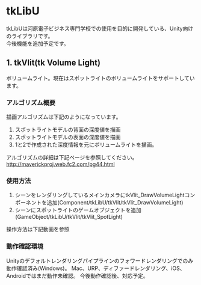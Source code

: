 # tkLibU
tkLibUは河原電子ビジネス専門学校での使用を目的に開発している、Unity向けのライブラリです。</br>
今後機能を追加予定です。

## 1. tkVlit(tk Volume Light)
ボリュームライト。現在はスポットライトのボリュームライトをサポートしています。
### アルゴリズム概要

描画アルゴリズムは下記のようになっています。
1. スポットライトモデルの背面の深度値を描画
2. スポットライトモデルの表面の深度値を描画
3. 1と2で作成された深度情報を元にボリュームライトを描画。

アルゴリズムの詳細は下記ページを参照してください。</br>
http://maverickproj.web.fc2.com/pg44.html

### 使用方法
1. シーンをレンダリングしているメインカメラにtkVlit_DrawVolumeLightコンポーネントを追加(Component/tkLibU/tkVlit/tkVlit_DrawVolumeLight)
2. シーンにスポットライトのゲームオブジェクトを追加(GameObject/tkLibU/tkVlit/tkVlit_SpotLight)

操作方法は下記動画を参照</br>

### 動作確認環境
Unityのデフォルトレンダリングパイプラインのフォワードレンダリングでのみ動作確認済み(Windows)。
Mac、URP、ディファードレンダリング、iOS、Androidではまだ動作未確認。
今後動作確認後、対応予定。
